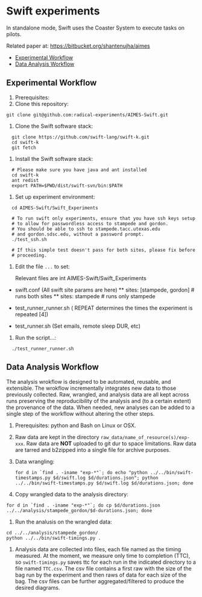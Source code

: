 # Swift experiments

In standalone mode, Swift uses the Coaster System to execute tasks on pilots. 

Related paper at: https://bitbucket.org/shantenujha/aimes

* [Experimental Workflow](#experimental-workflow)
* [Data Analysis Workflow](#data-analysis-workflow)

## Experimental Workflow

1. Prerequisites:
1. Clone this repository:

  ```
  git clone git@github.com:radical-experiments/AIMES-Swift.git
  ```

1. Clone the Swift software stack:

  ```
    git clone https://github.com/swift-lang/swift-k.git
    cd swift-k
    git fetch
  ```

1. Install the Swift software stack:

  ```
    # Please make sure you have java and ant installed
    cd swift-k
    ant redist
    export PATH=$PWD/dist/swift-svn/bin:$PATH
  ```

1. Set up experiment environment:

  ```
    cd AIMES-Swift/Swift_Experiments
    
    # To run swift only experiments, ensure that you have ssh keys setup
    # to allow for passwordless access to stampede and gordon.
    # You should be able to ssh to stampede.tacc.utexas.edu
    # and gordon.sdsc.edu, without a password prompt.
    ./test_ssh.sh

    # If this simple test doesn't pass for both sites, please fix before
    # proceeding.
  ```

1. Edit the file ```...``` to set:

   Relevant files are int AIMES-Swift/Swift_Experiments
  * swift.conf (All swift site params are here)
     ** sites: [stampede, gordon]  # runs both sites
     ** sites: stampede            # runs only stampede

  * test_runner_runner.sh ( REPEAT determines the times the experiment is repeated [4])
  * test_runner.sh (Set emails, remote sleep DUR, etc)

1. Run the script...:

  ```
    ./test_runner_runner.sh
  ```

## Data Analysis Workflow

The analysis wrokflow is designed to be automated, reusable, and extensible. The wrokflow incrementally integrates new data to those previously collected. Raw, wrangled, and analysis data are all kept across runs preserving the reproducibility of the analysis and (to a certain extent) the provenance of the data. When needed, new analyses can be added to a single step of the workflow without altering the other steps.

1. Prerequisites: python and Bash on Linux or OSX.

1. Raw data are kept in the directory ```raw_data/name_of_resource(s)/exp-xxx```. Raw data are **NOT** uploaded to git dur to space limitations. Raw data are tarred and b2zipped into a single file for archive purposes.

1. Data wrangling:

   ```
   for d in `find . -iname "exp-*"`; do echo "python ../../bin/swift-timestamps.py $d/swift.log $d/durations.json"; python ../../bin/swift-timestamps.py $d/swift.log $d/durations.json; done
   ```

1. Copy wrangled data to the analysis directory:

  ```
  for d in `find . -iname "exp-*"`; do cp $d/durations.json ../../analysis/stampede_gordon/$d-durations.json; done
  ```

1. Run the analusis on the wrangled data:

  ```
  cd ../../analysis/stampede_gordon/
  python ../../bin/swift-timings.py .
  ```

1. Analysis data are collected into files, each file named as the timing measured. At the moment, we measure only time to completion (TTC), so ```swift-timings.py``` saves ttc for each run in the indicated directory to a file named ```TTC.csv```. The csv file contains a first raw with the size of the bag run by the experiment and then raws of data for each size of the bag. The csv files can be further aggregated/filtered to produce the desired diagrams.
